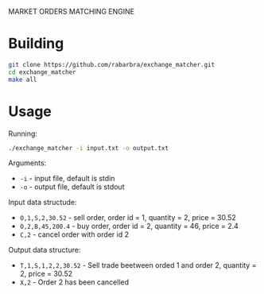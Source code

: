 MARKET ORDERS MATCHING ENGINE

# Building

```bash
git clone https://github.com/rabarbra/exchange_matcher.git
cd exchange_matcher
make all
```
# Usage

Running:
```bash
./exchange_matcher -i input.txt -o output.txt
```
Arguments:
* `-i` - input file, default is stdin
* `-o` - output file, default is stdout

Input data structude:
* `O,1,S,2,30.52` - sell order, order id = 1, quantity = 2, price = 30.52
* `O,2,B,45,200.4` - buy order, order id = 2, quantity = 46, price = 2.4 
* `C,2` - cancel order with order id 2

Output data structure:
* `T,1,S,1,2,2,30.52` - Sell trade beetween orded 1 and order 2, quantity = 2, price = 30.52
* `X,2` - Order 2 has been cancelled
